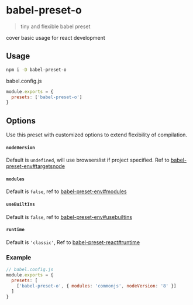# babel-preset-o
> tiny and flexible babel preset

cover basic usage for react development
## Usage

```sh
npm i -D babel-preset-o
```

babel.config.js
```js
module.exports = {
  presets: ['babel-preset-o']  
}
```

## Options
Use this preset with customized options to extend flexibility of compilation.
#### `nodeVersion`

Default is `undefined`, will use browserslist if project specified. Ref to [babel-preset-env#targetsnode](https://babeljs.io/docs/en/babel-preset-env#targetsnode)
#### `modules`

Default is `false`, ref to [babel-preset-env#modules](https://babeljs.io/docs/en/babel-preset-env#modules)
#### `useBuiltIns`

Default is `false`, ref to [babel-preset-env#usebuiltins](https://babeljs.io/docs/en/babel-preset-env#usebuiltins)
#### `runtime`

Default is `'classic'`, Ref to [babel-preset-react#runtime](https://babeljs.io/docs/en/babel-preset-react#runtime)

### Example

```js
// babel.config.js
module.exports = {
  presets: [
    ['babel-preset-o', { modules: 'commonjs', nodeVersion: '8' }]
  ]  
}
```

